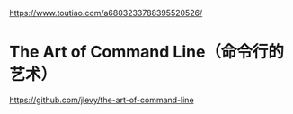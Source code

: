 https://www.toutiao.com/a6803233788395520526/
# The Art of Command Line（命令行的艺术）
https://github.com/jlevy/the-art-of-command-line
